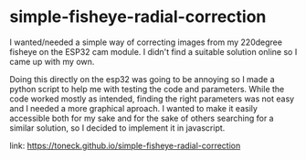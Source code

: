 # simple-fisheye-radial-correction
I wanted/needed a simple way of correcting images from my 220degree fisheye on the ESP32 cam module.
I didn't find a suitable solution online so I came up with my own. 

Doing this directly on the esp32 was going to be annoying so I made a python script to help me with testing the code and parameters. While the code worked mostly as intended, finding the right parameters was not easy and I needed a more graphical aproach. I wanted to make it easily accessible both for my sake and for the sake of others searching for a similar solution, so I decided to implement it in javascript.

link: https://toneck.github.io/simple-fisheye-radial-correction 